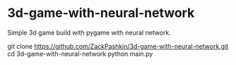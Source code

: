 # 3d-game-with-neural-network

Simple 3d game build with pygame  with neural network.


git clone https://github.com/ZackPashkin/3d-game-with-neural-network.git
cd 3d-game-with-neural-network
python main.py
